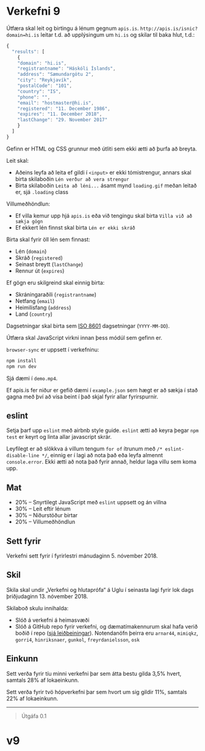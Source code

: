# Verkefni 9

Útfæra skal leit og birtingu á lénum gegnum `apis.is`. `http://apis.is/isnic?domain=hi.is` leitar t.d. að upplýsingum um `hi.is` og skilar til baka hlut, t.d.:

```javascript
{
  "results": [
    {
    "domain": "hi.is",
    "registrantname": "Háskóli Íslands",
    "address": "Sæmundargötu 2",
    "city": "Reykjavík",
    "postalCode": "101",
    "country": "IS",
    "phone": "",
    "email": "hostmaster@hi.is",
    "registered": "11. December 1986",
    "expires": "11. December 2018",
    "lastChange": "29. November 2017"
    }
  ]
}
```

Gefinn er HTML og CSS grunnur með útliti sem ekki ætti að þurfa að breyta.

Leit skal:

* Aðeins leyfa að leita ef gildi í `<input>` er ekki tómistrengur, annars skal birta skilaboðin `Lén verður að vera strengur`
* Birta skilaboðin `Leita að léni...` ásamt mynd `loading.gif` meðan leitað er, sjá `.loading` class

Villumeðhöndlun:

* Ef villa kemur upp hjá `apis.is` eða við tengingu skal birta `Villa við að sækja gögn`
* Ef ekkert lén finnst skal birta `Lén er ekki skráð`

Birta skal fyrir öll lén sem finnast:

* Lén (`domain`)
* Skráð (`registered`)
* Seinast breytt (`lastChange`)
* Rennur út (`expires`)

Ef gögn eru skilgreind skal einnig birta:

* Skráningaraðili (`registrantname`)
* Netfang (`email`)
* Heimilisfang (`address`)
* Land (`country`)

Dagsetningar skal birta sem [ISO 8601](https://en.wikipedia.org/wiki/ISO_8601) dagsetningar (`YYYY-MM-DD`).

Útfæra skal JavaScript virkni innan þess módúl sem gefinn er.

`browser-sync` er uppsett í verkefninu:

```bash
npm install
npm run dev
```

Sjá dæmi í `demo.mp4`.

Ef apis.is fer niður er gefið dæmi í `example.json` sem hægt er að sækja í stað gagna með því að vísa beint í það skjal fyrir allar fyrirspurnir.

## eslint

Setja þarf upp `eslint` með airbnb style guide. `eslint` ætti að keyra þegar `npm test` er keyrt og linta allar javascript skrár.

Leyfilegt er að slökkva á villum tengum `for of` ítrunum með `/* eslint-disable-line */`, einnig er í lagi að nota það eða leyfa almennt `console.error`. Ekki ætti að nota það fyrir annað, heldur laga villu sem koma upp.

## Mat

* 20% – Snyrtilegt JavaScript með `eslint` uppsett og án villna
* 30% – Leit eftir lénum
* 30% – Niðurstöður birtar
* 20% – Villumeðhöndlun

## Sett fyrir

Verkefni sett fyrir í fyrirlestri mánudaginn 5. nóvember 2018.

## Skil

Skila skal undir „Verkefni og hlutaprófa“ á Uglu í seinasta lagi fyrir lok dags þriðjudaginn 13. nóvember 2018.

Skilaboð skulu innihalda:

* Slóð á verkefni á heimasvæði
* Slóð á GitHub repo fyrir verkefni, og dæmatímakennurum skal hafa verið boðið í repo ([sjá leiðbeiningar](https://help.github.com/articles/inviting-collaborators-to-a-personal-repository/)). Notendanöfn þeirra eru `arnar44`, `mimiqkz`, `gorri4`, `hinriksnaer`, `gunkol`, `freyrdanielsson`, `osk`

## Einkunn

Sett verða fyrir tíu minni verkefni þar sem átta bestu gilda 3,5% hvert, samtals 28% af lokaeinkunn.

Sett verða fyrir tvö hópverkefni þar sem hvort um sig gildir 11%, samtals 22% af lokaeinkunn.

---

> Útgáfa 0.1
# v9
